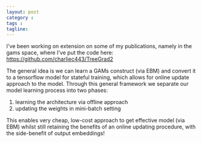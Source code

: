 ```yaml
---
layout: post
category : 
tags : 
tagline: 
---
```


I've been working on extension on some of my publications, namely in the gams space, where I've put the code here: https://github.com/charliec443/TreeGrad2

The general idea is we can learn a GAMs construct (via EBM) and convert it to a tensorflow model for stateful training, which allows for online update approach to the model. Through this general framework we separate our model learning process into two phases:

1.  learning the architecture via offline approach
2.  updating the weights in mini-batch setting

This enables very cheap, low-cost approach to get effective model (via EBM) whilst still retaining the benefits of an online updating procedure, with the side-benefit of output embeddings!